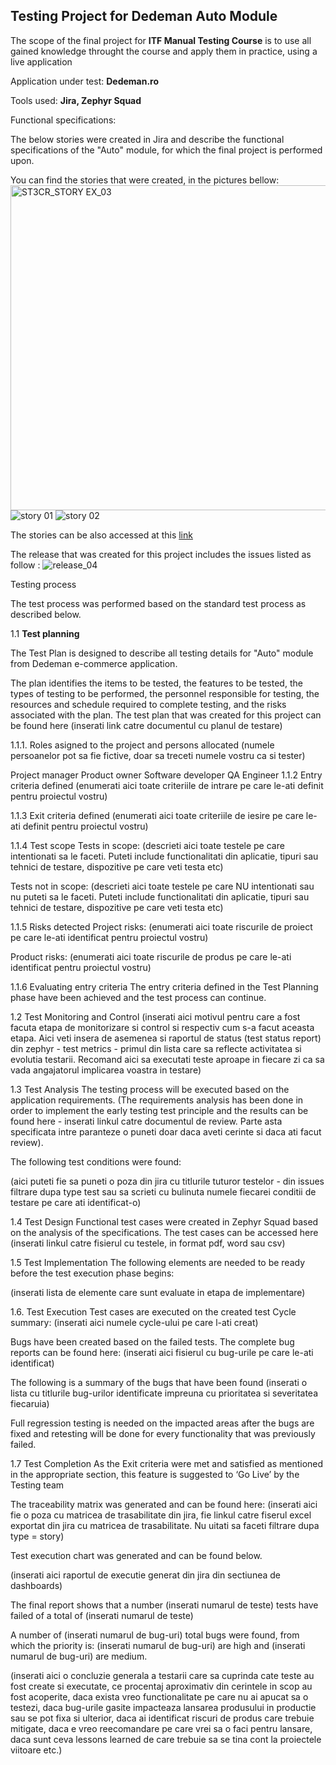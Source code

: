 ## Testing Project for **Dedeman Auto Module** ##

The scope of the final project for **ITF Manual Testing Course** is to use all gained knowledge throught the course and apply them in practice, using a live application

Application under test: **Dedeman.ro**

Tools used: **Jira, Zephyr Squad** <p>


Functional specifications: <p>
The below stories were created in Jira and describe the functional specifications of the "Auto" module, for which the final project is performed upon.

You can find the stories that were created, in the pictures bellow:
<img width="520" alt="ST3CR_STORY EX_03" src="https://github.com/IRADU5892/Manual_Testing_Project_Dedeman_Auto_Module/assets/169366475/3f553492-97c0-4001-84cd-ef9bf047b512">
![story 01](https://github.com/IRADU5892/Manual_Testing_Project_Dedeman_Auto_Module/assets/169366475/61e16ba3-f5e2-493b-aeb1-db9f5510cfc3)
![story 02](https://github.com/IRADU5892/Manual_Testing_Project_Dedeman_Auto_Module/assets/169366475/29e7f7f0-478e-407c-86ea-120f2ccc4bff)

The stories can be also accessed at this [link](https://github.com/IRADU5892/Manual_Testing_Project_Dedeman_Auto_Module/blob/main/ST3CR_Manual%20_Testing_Dedeman_Auto_Module_Stories.doc)

The release that was created for this project includes the issues listed as follow :
![release_04](https://github.com/IRADU5892/Manual_Testing_Project_Dedeman_Auto_Module/assets/169366475/5ba56503-6363-4194-bedd-12170b8395c6)

Testing process <p>
The test process was performed based on the standard test process as described below.

1.1 __Test planning__ <p>
The Test Plan is designed to describe all testing details for "Auto" module from Dedeman e-commerce application.

The plan identifies the items to be tested, the features to be tested, the types of testing to be performed, the personnel responsible for testing, the resources and schedule required to complete testing, and the risks associated with the plan. The test plan that was created for this project can be found here (inserati link catre documentul cu planul de testare)

1.1.1. Roles asigned to the project and persons allocated
(numele persoanelor pot sa fie fictive, doar sa treceti numele vostru ca si tester)

Project manager
Product owner
Software developer
QA Engineer
1.1.2 Entry criteria defined
(enumerati aici toate criteriile de intrare pe care le-ati definit pentru proiectul vostru)

1.1.3 Exit criteria defined
(enumerati aici toate criteriile de iesire pe care le-ati definit pentru proiectul vostru)

1.1.4 Test scope
Tests in scope:
(descrieti aici toate testele pe care intentionati sa le faceti. Puteti include functionalitati din aplicatie, tipuri sau tehnici de testare, dispozitive pe care veti testa etc)

Tests not in scope:
(descrieti aici toate testele pe care NU intentionati sau nu puteti sa le faceti. Puteti include functionalitati din aplicatie, tipuri sau tehnici de testare, dispozitive pe care veti testa etc)

1.1.5 Risks detected
Project risks:
(enumerati aici toate riscurile de proiect pe care le-ati identificat pentru proiectul vostru)

Product risks:
(enumerati aici toate riscurile de produs pe care le-ati identificat pentru proiectul vostru)

1.1.6 Evaluating entry criteria
The entry criteria defined in the Test Planning phase have been achieved and the test process can continue.

1.2 Test Monitoring and Control
(inserati aici motivul pentru care a fost facuta etapa de monitorizare si control si respectiv cum s-a facut aceasta etapa. Aici veti insera de asemenea si raportul de status (test status report) din zephyr - test metrics - primul din lista care sa reflecte activitatea si evolutia testarii. Recomand aici sa executati teste aproape in fiecare zi ca sa vada angajatorul implicarea voastra in testare)

1.3 Test Analysis
The testing process will be executed based on the application requirements. (The requirements analysis has been done in order to implement the early testing test principle and the results can be found here - inserati linkul catre documentul de review. Parte asta specificata intre paranteze o puneti doar daca aveti cerinte si daca ati facut review).

The following test conditions were found:

(aici puteti fie sa puneti o poza din jira cu titlurile tuturor testelor - din issues filtrare dupa type test sau sa scrieti cu bulinuta numele fiecarei conditii de testare pe care ati identificat-o)

1.4 Test Design
Functional test cases were created in Zephyr Squad based on the analysis of the specifications. The test cases can be accessed here (inserati linkul catre fisierul cu testele, in format pdf, word sau csv)

1.5 Test Implementation
The following elements are needed to be ready before the test execution phase begins:

(inserati lista de elemente care sunt evaluate in etapa de implementare)

1.6. Test Execution
Test cases are executed on the created test Cycle summary: (inserati aici numele cycle-ului pe care l-ati creat)

Bugs have been created based on the failed tests. The complete bug reports can be found here: (inserati aici fisierul cu bug-urile pe care le-ati identificat)

The following is a summary of the bugs that have been found (inserati o lista cu titlurile bug-urilor identificate impreuna cu prioritatea si severitatea fiecaruia)

Full regression testing is needed on the impacted areas after the bugs are fixed and retesting will be done for every functionality that was previously failed.

1.7 Test Completion As the Exit criteria were met and satisfied as mentioned in the appropriate section, this feature is suggested to ‘Go Live’ by the Testing team

The traceability matrix was generated and can be found here: (inserati aici fie o poza cu matricea de trasabilitate din jira, fie linkul catre fiserul excel exportat din jira cu matricea de trasabilitate. Nu uitati sa faceti filtrare dupa type = story)

Test execution chart was generated and can be found below.

(inserati aici raportul de executie generat din jira din sectiunea de dashboards)

The final report shows that a number (inserati numarul de teste) tests have failed of a total of (inserati numarul de teste)

A number of (inserati numarul de bug-uri) total bugs were found, from which the priority is: (inserati numarul de bug-uri) are high and (inserati numarul de bug-uri) are medium.

(inserati aici o concluzie generala a testarii care sa cuprinda cate teste au fost create si executate, ce procentaj aproximativ din cerintele in scop au fost acoperite, daca exista vreo functionalitate pe care nu ai apucat sa o testezi, daca bug-urile gasite impacteaza lansarea produsului in productie sau se pot fixa si ulterior, daca ai identificat riscuri de produs care trebuie mitigate, daca e vreo reecomandare pe care vrei sa o faci pentru lansare, daca sunt ceva lessons learned de care trebuie sa se tina cont la proiectele viitoare etc.)
